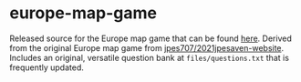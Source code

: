 # europe-map-game

Released source for the Europe map game that can be found [here](https://europemapgame.sites.tjhsst.edu/). Derived from the original Europe map game from [jpes707/2021jpesaven-website](https://github.com/jpes707/2021jpesaven-website). Includes an original, versatile question bank at `files/questions.txt` that is frequently updated.
